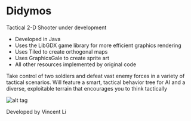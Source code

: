 # Didymos

Tactical 2-D Shooter under development
- Developed in Java
- Uses the LibGDX game library for more efficient graphics rendering
- Uses Tiled to create orthogonal maps
- Uses GraphicsGale to create sprite art
- All other resources implemented by original code

Take control of two soldiers and defeat vast enemy forces in a variety of tactical scenarios. Will feature a smart, tactical behavior tree for AI and a diverse, exploitable terrain that encourages you to think tactically

![alt tag](http://imgur.com/dM830Og.png)

Developed by Vincent Li
